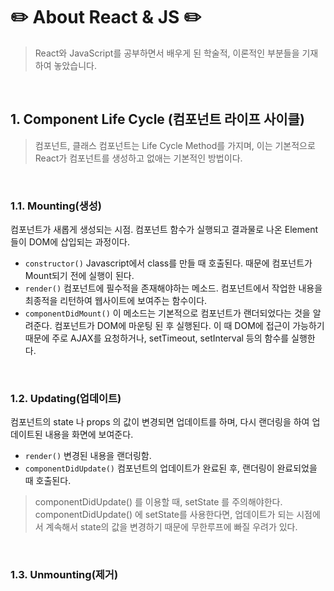 # ✏️  About React & JS  ✏️ 
> React와 JavaScript를 공부하면서 배우게 된 학술적, 이론적인 부분들을 기재하여 놓았습니다.
<br/>

## 1. Component Life Cycle (컴포넌트 라이프 사이클)
> 컴포넌트, 클래스 컴포넌트는 Life Cycle Method를 가지며, 이는 기본적으로 React가 컴포넌트를 생성하고 없애는 기본적인 방법이다.
<br/>

### 1.1. Mounting(생성)
컴포넌트가 새롭게 생성되는 시점. 컴포넌트 함수가 실행되고 결과물로 나온 Element들이 DOM에 삽입되는 과정이다.<br/>
+ ` constructor() ` Javascript에서 class를 만들 때 호출된다. 때문에 컴포넌트가 Mount되기 전에 실행이 된다.<br/>
+ ` render() ` 컴포넌트에 필수적을 존재해야하는 메소드. 컴포넌트에서 작업한 내용을 최종적을 리턴하여 웹사이트에 보여주는 함수이다.<br/>
+ ` componentDidMount() ` 이 메소드는 기본적으로 컴포넌트가 랜더되었다는 것을 알려준다. 컴포넌트가 DOM에 마운팅 된 후 실행된다. 이 때 DOM에 접근이 가능하기 때문에 주로 AJAX를 요청하거나, setTimeout, setInterval 등의 함수를 실행한다.
<br/>

### 1.2. Updating(업데이트)
컴포넌트의 state 나 props 의 값이 변경되면 업데이트를 하며, 다시 랜더링을 하여 업데이트된 내용을 화면에 보여준다.<br/>
+ `render()` 변경된 내용을 랜더링함.
+ `componentDidUpdate()` 컴포넌트의 업데이트가 완료된 후, 랜더링이 완료되었을 때 호출된다.<br/>
 >componentDidUpdate() 를 이용할 때, setState 를 주의해야한다. componentDidUpdate() 에 setState를 사용한다면, 업데이트가 되는 시점에서 계속해서 state의 값을 변경하기 때문에 무한루프에 빠질 우려가 있다.
<br/>

### 1.3. Unmounting(제거)

